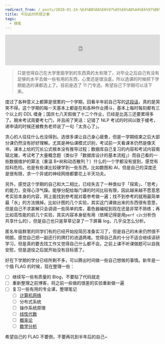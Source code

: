 ```yaml
---
redirect_from: /_posts/2020-01-24-%E4%BB%8A%E6%97%A5%E6%AD%A4%E6%97%B6%E6%89%80%E6%83%B3%E4%B9%8B%E4%BA%8B/
title: 今日此时所想之事
tags:
  - 随笔
---
```


<iframe src="https://i.y.qq.com/n2/m/outchain/player/index.html?songid=107601135&songtype=0" border="0" frameborder="no" width="100%" height="100"></iframe>

> 只是觉得自己在大学里面学到的东西真的太有限了，对毕业之后自己有没有足够的水平去做一些有用的东西，心里还是很没底，所以选课的时候把下学期能选的课都选上了。目前是选了 11 门专选，希望自己下学期可以活下来。

度过了各种意义上都算是很累的一个学期，回看半年前自己写的[这段话](https://wu-kan.cn/_posts/2019-07-18-%E8%BF%99%E4%B8%80%E5%B9%B4%E7%9A%84%E4%B8%80%E7%82%B9%E6%84%9F%E6%83%B3/)，真的是哭笑不得。这个学期的每一天基本上都是在和各种作业搏斗，基本上每时每刻都有三个以上的 DDL 缠身；国庆七八天假做了十二个作业，已经是比高三还要累得多了。期末考试周要考七门，并且闹了笑话：记错了 NLP 考试的时间以致于缓考，递申请的时候还被教务老师说了一句「太贪心了」。

贪心的人往往什么也没得到。选很多课让自己身心疲惫，但是一学期结束之后大部分课仍然没有好好理解。尤其是神仙课模式识别，考试前一天看课本仍然是像天书，课本上给的冗长公式根本没有推导过程；数据库自己复习的内容和考试内容南辕北辙，考试考了大量概念题（类似于「数据库设计的基本流程」）而自己看的一些数据维护的算法（重温 B+树和动态散列？）什么的一个字都没有提到，感觉有挂科危险。也是有些课比较硬学到一些东西，比如数图和 AI，但是自己的深度还是很有限，求一个异或的神经网络都要花上半天功夫。

另外，感觉这个学期的自己和大二相比，已经失去了一种类似于「探索」、「思考」的能力，变得心浮气躁。能够分配给每门课的时间比较有限，因此越来越不愿意思考实验本身的内容，网上能找到参考就对着参考做一遍；找不到参考的就用最简单最「水」的方法搞掉。比如计图的几个实验，其实这门课做出来的东西很有意思，但是自己不求甚解只会调调一些简单的库，着色器编程到现在还是非常不熟练；再比如高性能的前几个实验，其实内容本身挺有用（依稀记得是用`perf c2c`分析伪共享什么的），但是自己也只是草草记录了一下屏幕 log，几乎没怎么分析。

匿名年级群里的同学们有的已经开始投简历准备实习了，但是自己的未来仍然很不明朗，感觉自己把一副还行的牌打的进退两难。觉得自己真的十分不适合继续读研学习，但是真的要去找工作又觉得自己什么都不会。之前上课不听课做题可以自我安慰，但是退役之后就开始没有目标感了。

好在下学期的学分已经所剩不多，可以腾出时间做一些自己想做的事情。新年是一个插 FLAG 的时候，现在整理一些：

- [ ] 继续写一些有质量的 Blog，不要贴了代码就走
- [ ] 重新整理之前博客，将之前一些做的很差的实验重新做一遍
- [ ] 复习一些有用的专业课，整理笔记
  - [ ] [计算机网络](https://wu-kan.cn/_posts/2020-03-03-%E8%AE%A1%E7%AE%97%E6%9C%BA%E7%BD%91%E7%BB%9C%E7%9F%A5%E8%AF%86%E7%82%B9%E6%95%B4%E7%90%86/)
  - [ ] 分布式系统
  - [ ] 操作系统原理
  - [ ] [线性代数](https://wu-kan.cn/_posts/2019-01-30-%E7%BA%BF%E6%80%A7%E4%BB%A3%E6%95%B0/)
  - [ ] [概率论](https://wu-kan.cn/_posts/2018-12-03-%E6%A6%82%E7%8E%87%E8%AE%BA%E4%B8%8E%E6%95%B0%E7%90%86%E7%BB%9F%E8%AE%A1/)
  - [ ] [数学分析](https://wu-kan.cn/_posts/2019-01-28-%E6%95%B0%E5%AD%A6%E5%88%86%E6%9E%90/)

希望自己的 FLAG 不要倒，不要再坑到半年后的自己~
